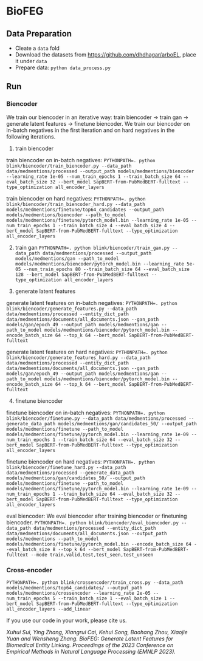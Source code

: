 # BioFEG

## Data Preparation
* Cleate a `data` fold
* Download the datasets from <https://github.com/dhdhagar/arboEL>, place it under `data`
* Prepare data: `python data_process.py`

## Run
### Biencoder
We train our biencoder in an iterative way: train biencoder -> train gan -> generate latent features -> finetune biencoder. We train our biencoder on in-batch negatives in the first iteration and on hard negatives in the following iterations.
1. train biencoder

train biencoder on in-batch negatives: `PYTHONPATH=. python blink/biencoder/train_biencoder.py --data_path data/medmentions/processed --output_path models/medmentions/biencoder --learning_rate 1e-05 --num_train_epochs 1 --train_batch_size 64 --eval_batch_size 32 --bert_model SapBERT-from-PubMedBERT-fulltext --type_optimization all_encoder_layers`

train biencoder on hard negatives: `PYTHONPATH=. python blink/biencoder/train_biencoder_hard.py --data_path models/medmentions/finetune/top64_candidates --output_path models/medmentions/biencoder --path_to_model models/medmentions/finetune/pytorch_model.bin --learning_rate 1e-05 --num_train_epochs 1 --train_batch_size 4 --eval_batch_size 4 --bert_model SapBERT-from-PubMedBERT-fulltext --type_optimization all_encoder_layers`

2. train gan `PYTHONPATH=. python blink/biencoder/train_gan.py --data_path data/medmentions/processed --output_path models/medmentions/gan --path_to_model models/medmentions/biencoder/pytorch_model.bin --learning_rate 5e-05 --num_train_epochs 80 --train_batch_size 64 --eval_batch_size 128 --bert_model SapBERT-from-PubMedBERT-fulltext --type_optimization all_encoder_layers`

3. generate latent features

generate latent features on in-batch negatives: `PYTHONPATH=. python blink/biencoder/generate_features.py --data_path data/medmentions/processed --entity_dict_path data/medmentions/documents/all_documents.json --gan_path models/gan/epoch_49 --output_path models/medmentions/gan --path_to_model models/medmentions/biencoder/pytorch_model.bin --encode_batch_size 64 --top_k 64 --bert_model SapBERT-from-PubMedBERT-fulltext`

generate latent features on hard negatives: `PYTHONPATH=. python blink/biencoder/generate_features_hard.py --data_path data/medmentions/processed --entity_dict_path data/medmentions/documents/all_documents.json --gan_path models/gan/epoch_49 --output_path models/medmentions/gan --path_to_model models/medmentions/biencoder/pytorch_model.bin --encode_batch_size 64 --top_k 64 --bert_model SapBERT-from-PubMedBERT-fulltext`

4. finetune biencoder

finetune biencoder on in-batch negatives: `PYTHONPATH=. python blink/biencoder/finetune.py --data_path data/medmentions/processed --generate_data_path models/medmentions/gan/candidates_50/ --output_path models/medmentions/finetune --path_to_model models/medmentions/finetune/pytorch_model.bin --learning_rate 1e-09 --num_train_epochs 1 --train_batch_size 64 --eval_batch_size 32 --bert_model SapBERT-from-PubMedBERT-fulltext --type_optimization all_encoder_layers`

finetune biencoder on hard negatives: `PYTHONPATH=. python blink/biencoder/finetune_hard.py --data_path data/medmentions/processed --generate_data_path models/medmentions/gan/candidates_50/ --output_path models/medmentions/finetune --path_to_model models/medmentions/finetune/pytorch_model.bin --learning_rate 1e-09 --num_train_epochs 1 --train_batch_size 64 --eval_batch_size 32 --bert_model SapBERT-from-PubMedBERT-fulltext --type_optimization all_encoder_layers`

eval biencoder: We eval biencoder after training biencoder or finetuning biencoder. `PYTHONPATH=. python blink/biencoder/eval_biencoder.py --data_path data/medmentions/processed --entity_dict_path data/medmentions/documents/all_documents.json --output_path models/medmentions --path_to_model models/medmentions/finetune/pytorch_model.bin --encode_batch_size 64 --eval_batch_size 8 --top_k 64 --bert_model SapBERT-from-PubMedBERT-fulltext --mode train,valid,test,test_seen,test_unseen`

### Cross-encoder
`PYTHONPATH=. python blink/crossencoder/train_cross.py --data_path models/medmentions/top64_candidates/ --output_path models/medmentions/crossencoder --learning_rate 2e-05 --num_train_epochs 5 --train_batch_size 1 --eval_batch_size 1 --bert_model SapBERT-from-PubMedBERT-fulltext --type_optimization all_encoder_layers --add_linear`

If you use our code in your work, please cite us.

*Xuhui Sui, Ying Zhang, Xiangrui Cai, Kehui Song, Baohang Zhou, Xiaojie Yuan and Wensheng Zhang. BioFEG: Generate Latent Features for Biomedical Entity Linking. Proceedings of the 2023 Conference on Empirical Methods in Natural Language Processing (EMNLP 2023).*
